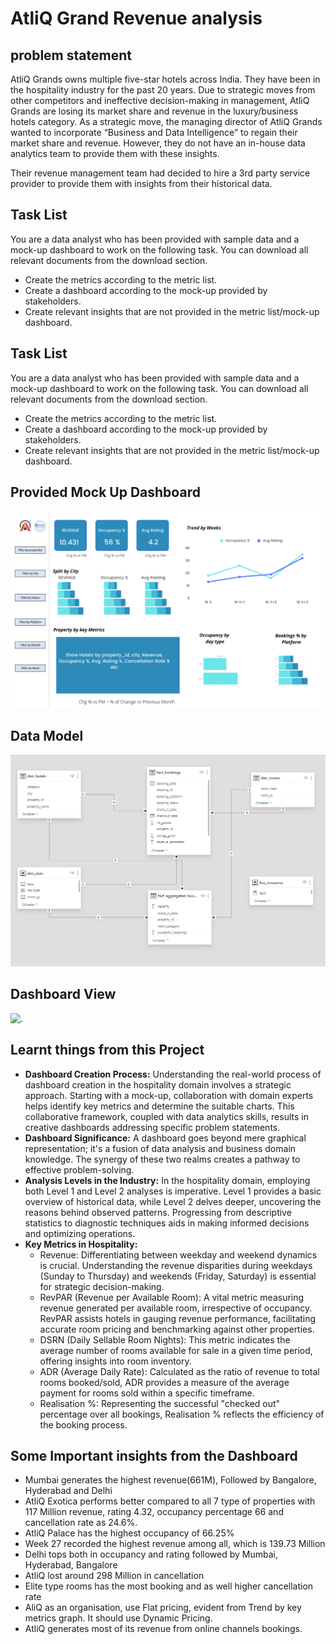
# AtliQ Grand Revenue analysis


## problem statement
AtliQ Grands owns multiple five-star hotels across India. They have been in the hospitality industry for the past 20 years. Due to strategic moves from other competitors and ineffective decision-making in management, AtliQ Grands are losing its market share and revenue in the luxury/business hotels category. As a strategic move, the managing director of AtliQ Grands wanted to incorporate “Business and Data Intelligence” to regain their market share and revenue. However, they do not have an in-house data analytics team to provide them with these insights.

Their revenue management team had decided to hire a 3rd party service provider to provide them with insights from their historical data.


## Task List
You are a data analyst who has been provided with sample data and a mock-up dashboard to work on the following task. You can download all relevant documents from the download section.

-	Create the metrics according to the metric list.
-	Create a dashboard according to the mock-up provided by stakeholders.
-	Create relevant insights that are not provided in the metric list/mock-up dashboard.

## Task List
You are a data analyst who has been provided with sample data and a mock-up dashboard to work on the following task. You can download all relevant documents from the download section.

-	Create the metrics according to the metric list.
-	Create a dashboard according to the mock-up provided by stakeholders.
-	Create relevant insights that are not provided in the metric list/mock-up dashboard.

## Provided Mock Up Dashboard

![.](https://github.com/Vishwajeetkumarsingh/AtliQ_Hospitality_Revenue_Analysis/blob/my-new-branch/Images/mock%20up%20dashboard_atliq%20grands.png)



## Data Model

![.](https://github.com/Vishwajeetkumarsingh/AtliQ_Hospitality_Revenue_Analysis/blob/my-new-branch/Images/Data_Model.png)

## Dashboard View

![.](<Screenshot (10).png>)

## Learnt things from this Project

- **Dashboard Creation Process:** Understanding the real-world process of dashboard creation in the hospitality domain involves a strategic approach. Starting with a mock-up, collaboration with domain experts helps identify key metrics and determine the suitable charts. This collaborative framework, coupled with data analytics skills, results in creative dashboards addressing specific problem statements.
-  **Dashboard Significance:** A dashboard goes beyond mere graphical representation; it's a fusion of data analysis and business domain knowledge. The synergy of these two realms creates a pathway to effective problem-solving.
- **Analysis Levels in the Industry:** In the hospitality domain, employing both Level 1 and Level 2 analyses is imperative. Level 1 provides a basic overview of historical data, while Level 2 delves deeper, uncovering the reasons behind observed patterns. Progressing from descriptive statistics to diagnostic techniques aids in making informed decisions and optimizing operations.
- **Key Metrics in Hospitality:** 
    - Revenue: Differentiating between weekday and weekend dynamics is crucial. Understanding the revenue disparities during weekdays (Sunday to Thursday) and weekends (Friday, Saturday) is essential for strategic decision-making.
    - RevPAR (Revenue per Available Room): A vital metric measuring revenue generated per available room, irrespective of occupancy. RevPAR assists hotels in gauging revenue performance, facilitating accurate room pricing and benchmarking against other properties.
    - DSRN (Daily Sellable Room Nights): This metric indicates the average number of rooms available for sale in a given time period, offering insights into room inventory.
    - ADR (Average Daily Rate): Calculated as the ratio of revenue to total rooms booked/sold, ADR provides a measure of the average payment for rooms sold within a specific timeframe.
    - Realisation %: Representing the successful "checked out" percentage over all bookings, Realisation % reflects the efficiency of the booking process.
## Some Important insights from the Dashboard

-	Mumbai generates the highest revenue(661M), Followed by Bangalore, Hyderabad and Delhi
-	AtliQ Exotica performs better compared to all 7 type of properties with 117 Million revenue, rating 4.32, occupancy percentage 66 and cancellation rate as 24.6%.
-	AtliQ Palace has the highest occupancy of 66.25%
-	Week 27 recorded the highest revenue among all, which is 139.73 Million
-	Delhi tops both in occupancy and rating followed by Mumbai, Hyderabad,  Bangalore
-	AtliQ lost around 298 Million in cancellation
-	Elite type rooms has the most booking and as well higher cancellation rate
-	AliQ as an organisation, use Flat pricing, evident from Trend by key metrics graph. It should use Dynamic Pricing.
-	AtliQ generates most of its revenue from online channels bookings.
